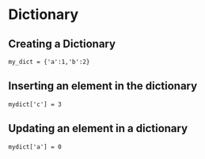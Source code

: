 # Dictionary

## Creating a Dictionary
`my_dict = {'a':1,'b':2}`

## Inserting an element in the dictionary
`mydict['c'] = 3`

## Updating an element in a dictionary
`mydict['a'] = 0`
